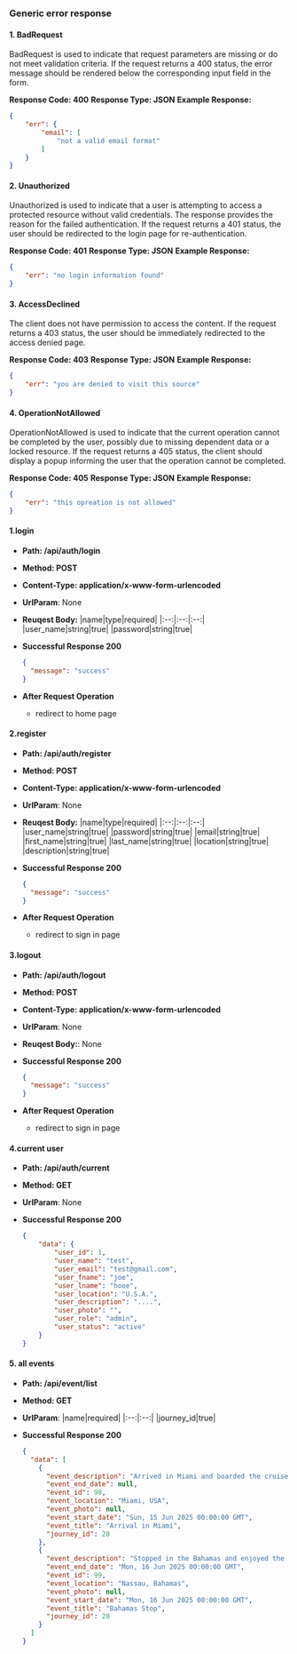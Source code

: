 ### Generic error response

#### 1. BadRequest

BadRequest is used to indicate that request parameters are missing or do not meet validation criteria. If the request returns a 400 status, the error message should be rendered below the corresponding input field in the form.

**Response Code: 400**
**Response Type: JSON**
**Example Response:**

```json
{
    "err": {
        "email": [
            "not a valid email format"
        ]
    }
}
```

#### 2. Unauthorized

Unauthorized is used to indicate that a user is attempting to access a protected resource without valid credentials. The response provides the reason for the failed authentication. If the request returns a 401 status, the user should be redirected to the login page for re-authentication.

**Response Code: 401**
**Response Type: JSON**
**Example Response:**

```json
{
    "err": "no login information found"
}
```

#### 3. AccessDeclined

The client does not have permission to access the content. If the request returns a 403 status, the user should be immediately redirected to the access denied page.

**Response Code: 403**
**Response Type: JSON**
**Example Response:**

```json
{
    "err": "you are denied to visit this source"
}
```

#### 4. OperationNotAllowed

OperationNotAllowed is used to indicate that the current operation cannot be completed by the user, possibly due to missing dependent data or a locked resource. If the request returns a 405 status, the client should display a popup informing the user that the operation cannot be completed.

**Response Code: 405**
**Response Type: JSON**
**Example Response:**

```json
{
    "err": "this opreation is not allowed"
}
```



#### 1.login
- **Path: /api/auth/login**
- **Method: POST**
- **Content-Type: application/x-www-form-urlencoded**
- **UrlParam**: None
- **Reuqest Body:**
  |name|type|required|
  |:--:|:--:|:--:|
  |user_name|string|true|
  |password|string|true|

- **Successful Response 200**
  ```json
  {
    "message": "success"
  }
  ```

- **After Request Operation**
  - redirect to home page

#### 2.register
- **Path: /api/auth/register**
- **Method: POST**
- **Content-Type: application/x-www-form-urlencoded**
- **UrlParam**: None
- **Reuqest Body:**
  |name|type|required|
  |:--:|:--:|:--:|
  |user_name|string|true|
  |password|string|true|
  |email|string|true|
  |first_name|string|true|
  |last_name|string|true|
  |location|string|true|
  |description|string|true|

- **Successful Response 200**
  ```json
  {
    "message": "success"
  }
  ```

- **After Request Operation**
  - redirect to sign in page

#### 3.logout
- **Path: /api/auth/logout**
- **Method: POST**
- **Content-Type: application/x-www-form-urlencoded**
- **UrlParam**: None
- **Reuqest Body:**: None

- **Successful Response 200**
  ```json
  {
    "message": "success"
  }
  ```

- **After Request Operation**
  - redirect to sign in page


#### 4.current user
- **Path: /api/auth/current**
- **Method: GET**
- **UrlParam**: None

- **Successful Response 200**
  ```json
  {
      "data": {
          "user_id": 1,
          "user_name": "test",
          "user_email": "test@gmail.com",
          "user_fname": "joe",
          "user_lname": "hooe",
          "user_location": "U.S.A.",
          "user_description": "....",
          "user_photo": "",
          "user_role": "admin",
          "user_status": "active"
      }
  }
  ```

#### 5. all events
- **Path: /api/event/list**
- **Method: GET**
- **UrlParam**:
  |name|required|
  |:--:|:--:|
  |journey_id|true|

- **Successful Response 200**
  ```json
  {
    "data": [
      {
        "event_description": "Arrived in Miami and boarded the cruise ship.",
        "event_end_date": null,
        "event_id": 98,
        "event_location": "Miami, USA",
        "event_photo": null,
        "event_start_date": "Sun, 15 Jun 2025 00:00:00 GMT",
        "event_title": "Arrival in Miami",
        "journey_id": 20
      },
      {
        "event_description": "Stopped in the Bahamas and enjoyed the beaches.",
        "event_end_date": "Mon, 16 Jun 2025 00:00:00 GMT",
        "event_id": 99,
        "event_location": "Nassau, Bahamas",
        "event_photo": null,
        "event_start_date": "Mon, 16 Jun 2025 00:00:00 GMT",
        "event_title": "Bahamas Stop",
        "journey_id": 20
      }
    ]
  }
  ```